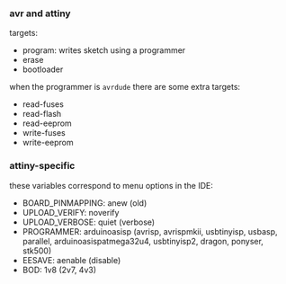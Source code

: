 ### avr and attiny

targets:
- program: writes sketch using a programmer
- erase
- bootloader

when the programmer is `avrdude` there are some extra targets:
- read-fuses
- read-flash
- read-eeprom
- write-fuses
- write-eeprom

### attiny-specific

these variables correspond to menu options in the IDE:
- BOARD_PINMAPPING: anew (old)
- UPLOAD_VERIFY: noverify
- UPLOAD_VERBOSE: quiet (verbose)
- PROGRAMMER: arduinoasisp (avrisp, avrispmkii, usbtinyisp, usbasp, parallel, arduinoasispatmega32u4, usbtinyisp2, dragon, ponyser, stk500)
- EESAVE: aenable (disable)
- BOD: 1v8 (2v7, 4v3)

